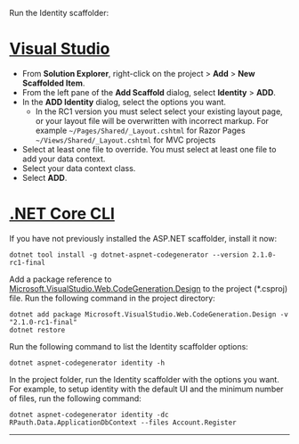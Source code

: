 Run the Identity scaffolder:

# [Visual Studio](#tab/visual-studio) 

* From **Solution Explorer**, right-click on the project > **Add** > **New Scaffolded Item**.
* From the left pane of the **Add Scaffold** dialog, select **Identity** > **ADD**.
* In the **ADD Identity** dialog, select the options you want.
  * In the RC1 version you must select select your existing layout page, or your layout file will be overwritten with incorrect markup. For example
  `~/Pages/Shared/_Layout.cshtml` for Razor Pages 
  `~/Views/Shared/_Layout.cshtml` for MVC projects 
* Select at least one file to override. You must select at least one file to add your data context.
* Select your data context class.
* Select **ADD**.

# [.NET Core CLI](#tab/netcore-cli)

If you have not previously installed the ASP.NET scaffolder, install it now:

```cli
dotnet tool install -g dotnet-aspnet-codegenerator --version 2.1.0-rc1-final
```

Add a package reference to [Microsoft.VisualStudio.Web.CodeGeneration.Design](https://www.nuget.org/packages/Microsoft.VisualStudio.Web.CodeGeneration.Design/) to the project (\*.csproj) file. Run the following command in the project directory:

```cli
dotnet add package Microsoft.VisualStudio.Web.CodeGeneration.Design -v "2.1.0-rc1-final"
dotnet restore
```

Run the following command to list the Identity scaffolder options:

```cli
dotnet aspnet-codegenerator identity -h
```

In the project folder, run the Identity scaffolder with the options you want. For example, to setup identity with the default UI and the minimum number of files, run the following command:

```cli
dotnet aspnet-codegenerator identity -dc RPauth.Data.ApplicationDbContext --files Account.Register
```

-------------